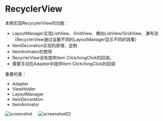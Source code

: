 # RecyclerView
本例实现RecycylerView的功能：
 * LayoutManager实现ListView、GridView、横向ListView/GridView、瀑布流（RecyclerView通过设置不同的LayoutManager显示不同的效果）
 * ItemDecoration实现的原理、定制
 * ItemAnimator的使用
 * RecyclerView没有提供Item Click/longClick的回调。
 * 需要手动在Adapter中提供Item Click/longClick的回调
 
 
 
重要的类：
 * Adapter
 * ViewHolder
 * LayoutManager
 * ItemDecoration
 * ItemAnimator
 
 
![screenshot](https://github.com/ykmeory/RecyclerView/blob/master/screenshot_01.jpg "截图")
&nbsp;&nbsp;&nbsp;
![screenshot02](https://github.com/ykmeory/Android_RecyclerView/blob/master/screenshot_02.jpg "去掉最后一行分割线")
